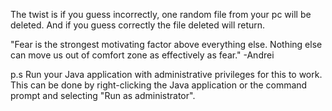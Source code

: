 The twist is if you guess incorrectly, one random file from your pc will be deleted. And if you guess correctly the file deleted will return.

"Fear is the strongest motivating factor above everything else. Nothing else can move us out of comfort zone as effectively as fear." -Andrei

p.s
Run your Java application with administrative privileges for this to work. This can be done by right-clicking the Java application or the command prompt and selecting "Run as administrator".
